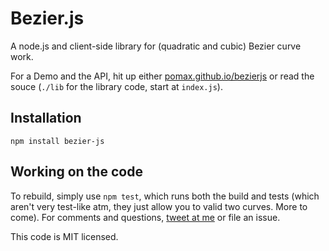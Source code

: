 # Bezier.js

A node.js and client-side library for (quadratic and cubic) Bezier curve work.

For a Demo and the API, hit up either [pomax.github.io/bezierjs](http://pomax.github.io/bezierjs)
or read the souce (`./lib` for the library code, start at `index.js`).

## Installation

`npm install bezier-js`

## Working on the code

To rebuild, simply use `npm test`, which runs both the build and tests (which aren't very
test-like atm, they just allow you to valid two curves. More to come). For comments and
questions, [tweet at me](https://twitter.com/TheRealPomax) or file an issue.

This code is MIT licensed.
